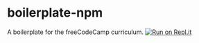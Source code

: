 # boilerplate-npm
A boilerplate for the freeCodeCamp curriculum.
[![Run on Repl.it](https://repl.it/badge/github/Auron91/NPM-playground)](https://repl.it/github/Auron91/NPM-playground)